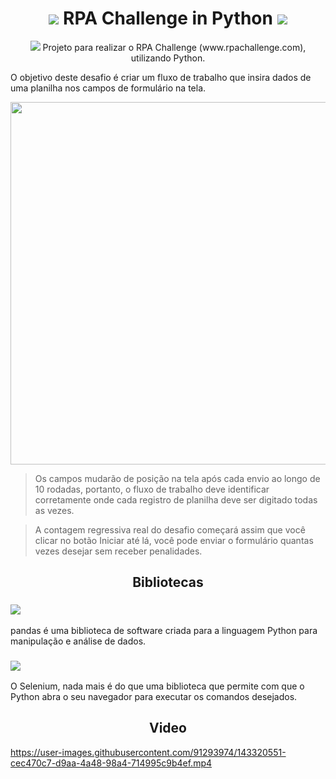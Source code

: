 <h1 align="center">
  <img src="https://img.shields.io/badge/Selenium-43B02A?style=for-the-badge&logo=Selenium&logoColor=white" />
RPA Challenge in Python  
  <img src="https://img.shields.io/badge/python-3670A0?style=for-the-badge&logo=python&logoColor=ffdd54" />
</h1>

<p align="center"><img src="https://img.shields.io/badge/RPA-Challenge-blue" /> Projeto para realizar o RPA Challenge (www.rpachallenge.com), utilizando Python.</p>
<p>O objetivo deste desafio é criar um fluxo de trabalho que insira dados de uma planilha nos campos de formulário na tela.</p>

<div align="center">
  <img src="https://user-images.githubusercontent.com/91293974/143320448-1e4e9fc0-35d9-43e2-9d8b-89ae1dbebf54.png" width="580"/>
</div>

  <p><blockquote>Os campos mudarão de posição na tela após cada envio ao longo de 10 rodadas, portanto, o fluxo de trabalho deve identificar corretamente onde cada registro de planilha deve ser digitado todas as vezes.</blockquote></p>
  <p><blockquote>A contagem regressiva real do desafio começará assim que você clicar no botão Iniciar até lá, você pode enviar o formulário quantas vezes desejar sem receber penalidades.</blockquote></p>
      


<div>
  <h2 align="center"> Bibliotecas </h2>
  
  <h3><img src="https://img.shields.io/badge/pandas-%23150458.svg?style=for-the-badge&logo=pandas&logoColor=white" />   </h3>
  <p>pandas é uma biblioteca de software criada para a linguagem Python para manipulação e análise de dados.</p>

  <h3><img src="https://img.shields.io/badge/Selenium-43B02A?style=for-the-badge&logo=Selenium&logoColor=white" /></h3>
  <p>O Selenium, nada mais é do que uma biblioteca que permite com que o Python abra o seu navegador para executar os comandos desejados.</p>

</div>

<div>





<div>
  
  <h2 align="center"> Video </h2>


  https://user-images.githubusercontent.com/91293974/143320551-cec470c7-d9aa-4a48-98a4-714995c9b4ef.mp4

</div>

